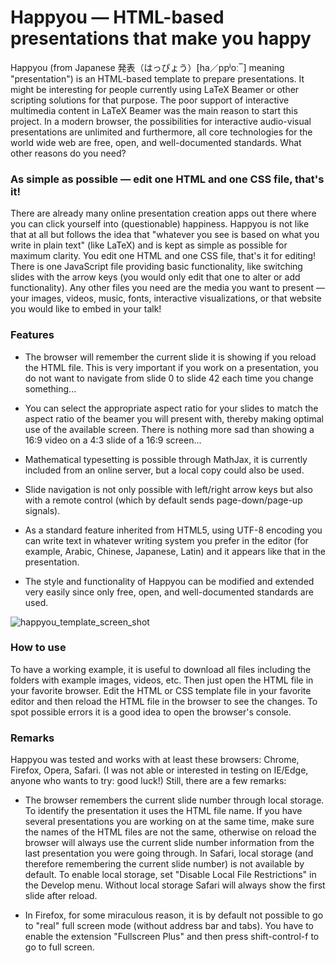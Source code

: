 #  Happyou &mdash; HTML-based presentations that make you happy

Happyou (from Japanese 発表（はっぴょう）[ha／ppʲoː‾] meaning "presentation") is an HTML-based template to prepare presentations. It might be interesting for people currently using LaTeX Beamer or other scripting solutions for that purpose. The poor support of interactive multimedia content in LaTeX Beamer was the main reason to start this project. In a modern browser, the possibilities for interactive audio-visual presentations are unlimited and furthermore, all core technologies for the world wide web are free, open, and well-documented standards. What other reasons do you need?


### As simple as possible &mdash; edit one HTML and one CSS file, that's it!

There are already many online presentation creation apps out there where you can click yourself into (questionable) happiness. Happyou is not like that at all but follows the idea that "whatever you see is based on what you write in plain text" (like LaTeX) and is kept as simple as possible for maximum clarity. You edit one HTML and one CSS file, that's it for editing! There is one JavaScript file providing basic functionality, like switching slides with the arrow keys (you would only edit that one to alter or add functionality). Any other files you need are the media you want to present &mdash; your images, videos, music, fonts, interactive visualizations, or that website you would like to embed in your talk!


### Features

- The browser will remember the current slide it is showing if you reload the HTML file. This is very important if you work on a presentation, you do not want to navigate from slide 0 to slide 42 each time you change something...

- You can select the appropriate aspect ratio for your slides to match the aspect ratio of the beamer you will present with, thereby making optimal use of the available screen. There is nothing more sad than showing a 16:9 video on a 4:3 slide of a 16:9 screen...

- Mathematical typesetting is possible through MathJax, it is currently included from an online server, but a local copy could also be used.

- Slide navigation is not only possible with left/right arrow keys but also with a remote control (which by default sends page-down/page-up signals).

- As a standard feature inherited from HTML5, using UTF-8 encoding you can write text in whatever writing system you prefer in the editor (for example, Arabic, Chinese, Japanese, Latin) and it appears like that in the presentation.

- The style and functionality of Happyou can be modified and extended very easily since only free, open, and well-documented standards are used.


![happyou_template_screen_shot](https://user-images.githubusercontent.com/20040365/52105865-c7df5280-2633-11e9-9b0b-98996a8d3506.jpg)

### How to use

To have a working example, it is useful to download all files including the folders with example images, videos, etc. Then just open the HTML file in your favorite browser. Edit the HTML or CSS template file in your favorite editor and then reload the HTML file in the browser to see the changes. To spot possible errors it is a good idea to open the browser's console.


### Remarks

Happyou was tested and works with at least these browsers: Chrome, Firefox, Opera, Safari. (I was not able or interested in testing on IE/Edge, anyone who wants to try: good luck!) Still, there are a few remarks:

- The browser remembers the current slide number through local storage. To identify the presentation it uses the HTML file name. If you have several presentations you are working on at the same time, make sure the names of the HTML files are not the same, otherwise on reload the browser will always use the current slide number information from the last presentation you were going through.
In Safari, local storage (and therefore remembering the current slide number) is not available by default. To enable local storage, set "Disable Local File Restrictions" in the Develop menu. Without local storage Safari will always show the first slide after reload.

- In Firefox, for some miraculous reason, it is by default not possible to go to "real" full screen mode (without address bar and tabs). You have to enable the extension "Fullscreen Plus" and then press shift-control-f to go to full screen.
